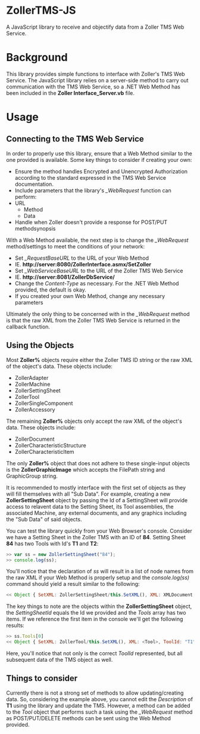 # ZollerTMS-JS
A JavaScript library to receive and objectify data from a Zoller TMS Web Service.

# Background
This library provides simple functions to interface with Zoller's TMS Web Service. The JavaScript library relies on a server-side method to carry out communication with the TMS Web Service, so a .NET Web Method has been included in the **Zoller Interface_Server.vb** file.

# Usage

## Connecting to the TMS Web Service
In order to properly use this library, ensure that a Web Method similar to the one provided is available. Some key things to consider if creating your own:

 - Ensure the method handles Encrypted and Unencrypted Authorization according to the standard expressed in the TMS Web Service documentation.
 - Include parameters that the library's *_WebRequest* function can perform:
  - URL
	- Method
	- Data
 - Handle when Zoller doesn't provide a response for POST/PUT methodsynopsis

With a Web Method available, the next step is to change the *_WebRequest* method/settings to meet the conditions of your network:

 - Set *_RequestBaseURL* to the URL of your Web Method
  - IE. **http://server:8080/ZollerInterface.asmx/SetZoller**
 - Set *_WebServiceBaseURL* to the URL of the Zoller TMS Web Service
  - IE. **http://server:8081/ZollerDbService/**
 - Change the *Content-Type* as necessary. For the .NET Web Method provided, the default is okay.
 - If you created your own Web Method, change any necessary parameters

Ultimately the only thing to be concerned with in the *_WebRequest* method is that the raw XML from the Zoller TMS Web Service is returned in the callback function.

## Using the Objects
Most **Zoller%** objects require either the Zoller TMS ID string or the raw XML of the object's data. These objects include:

 - ZollerAdapter
 - ZollerMachine
 - ZollerSettingSheet
 - ZollerTool
 - ZollerSingleComponent
 - ZollerAccessory

The remaining **Zoller%** objects only accept the raw XML of the object's data. These objects include:

 - ZollerDocument
 - ZollerCharacteristicStructure
 - ZollerCharacteristicItem

The only **Zoller%** object that does not adhere to these single-input objects is the **ZollerGraphicImage** which accepts the FilePath string and GraphicGroup string.

It is recommended to mostly interface with the first set of objects as they will fill themselves with all "Sub Data". For example, creating a new **ZollerSettingSheet** object by passing the Id of a SettingSheet will provide access to relavent data to the Setting Sheet, its Tool assemblies, the associated Machine, any external documents, and any graphics including the "Sub Data" of said objects.

You can test the library quickly from your Web Browser's console. Consider we have a Setting Sheet in the Zoller TMS with an ID of **84**. Setting Sheet **84** has two Tools with Id's **T1** and **T2**:

```javascript
>> var ss = new ZollerSettingSheet("84");
>> console.log(ss);
```

You'll notice that the declaration of *ss* will result in a list of node names from the raw XML if your Web Method is properly setup and the *console.log(ss)* command should yield a result similar to the following:

```javascript
<< Object { SetXML: ZollerSettingSheet/this.SetXML(), XML: XMLDocument, SettingSheetId: "84", Name: "1-2-3 BLOCK", WorkStep: "101", Images: Array[2], Tools: Array[2], Documents: Array[2], Machine: Object, AddTool: ZollerSettingSheet/this.AddTool() }
```

The key things to note are the objects within the **ZollerSettingSheet** object, the *SettingSheetId* equals the Id we provided and the *Tools* array has two items. If we reference the first item in the console we'll get the following results:

```javascript
>> ss.Tools[0]
<< Object { SetXML: ZollerTool/this.SetXML(), XML: <Tool>, ToolId: "T1", Description: "2'' Gold Quad 5 FL", CharacteristicStructures: Array[1], Images: Array[2], SingleComponents: Array[3], Accessories: Array[2], Documents: Array[2], SVG: "&lt;?xml version="1.0"?&gt; &lt;svg…", 1 more… }
```

Here, you'll notice that not only is the correct *ToolId* represented, but all subsequent data of the TMS object as well.

## Things to consider
Currently there is not a strong set of methods to allow updating/creating data. So, considering the example above, you cannot edit the *Description* of **T1** using the library and update the TMS. However, a method can be added to the *Tool* object that performs such a task using the *_WebRequest* method as POST/PUT/DELETE methods can be sent using the Web Method provided.
